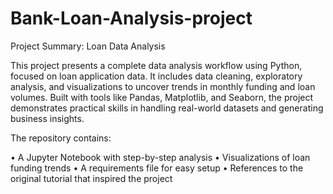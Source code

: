 # Bank-Loan-Analysis-project

Project Summary: Loan Data Analysis

This project presents a complete data analysis workflow using Python, focused on loan application data. It includes data cleaning, exploratory analysis, and visualizations to uncover trends in monthly funding and loan volumes. Built with tools like Pandas, Matplotlib, and Seaborn, the project demonstrates practical skills in handling real-world datasets and generating business insights.

The repository contains:

• A Jupyter Notebook with step-by-step analysis
• Visualizations of loan funding trends
• A requirements file for easy setup
• References to the original tutorial that inspired the project

